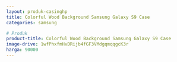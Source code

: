 ```yaml
---
layout: produk-casinghp
title: Colorful Wood Background Samsung Galaxy S9 Case
categories: samsung

# Produk
product-title: Colorful Wood Background Samsung Galaxy S9 Case
image-drive: 1wfPhxfmHvDRijb4fGF3VMdgqmqqgcK3r
harga: 90000
---
```

